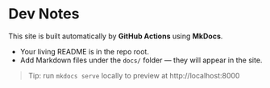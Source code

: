 # Dev Notes

This site is built automatically by **GitHub Actions** using **MkDocs**.

- Your living README is in the repo root.
- Add Markdown files under the `docs/` folder — they will appear in the site.

> Tip: run `mkdocs serve` locally to preview at http://localhost:8000
